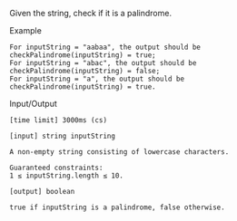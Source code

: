 Given the string, check if it is a palindrome.

Example

    For inputString = "aabaa", the output should be
    checkPalindrome(inputString) = true;
    For inputString = "abac", the output should be
    checkPalindrome(inputString) = false;
    For inputString = "a", the output should be
    checkPalindrome(inputString) = true.

Input/Output

    [time limit] 3000ms (cs)

    [input] string inputString

    A non-empty string consisting of lowercase characters.

    Guaranteed constraints:
    1 ≤ inputString.length ≤ 10.

    [output] boolean

    true if inputString is a palindrome, false otherwise.


